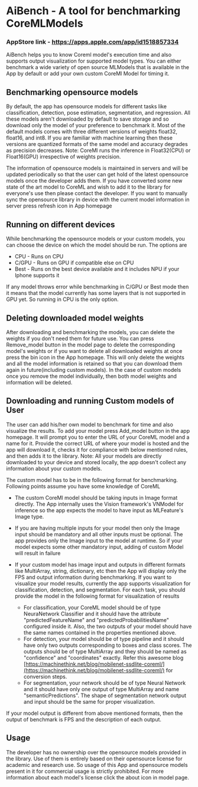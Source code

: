 # AiBench - A tool for benchmarking CoreMLModels

### AppStore link - https://apps.apple.com/app/id1518857334

AiBench helps you to know Coreml model's execution time and also supports output visualization for supported model types. You can either benchmark a wide variety of open source MLModels that is available in the App by default or add your own custom CoreMl Model for timing it.

## Benchmarking opensource models
By default, the app has opensource models for different tasks like classification, detection, pose estimation, segmentation, and regression. All these models aren't downloaded by default to save storage and so download only the model of your preference to benchmark it. Most of the default models comes with three different versions of weights float32, float16, and int8. If you are familiar with machine learning then these versions are quantized formats of the same model and accuracy degrades as precision decreases. Note: CoreMl runs the inference in Float32(CPU) or Float16(GPU) irrespective of weights precision.

The information of opensource models is maintained in servers and will be updated periodically so that the user can get hold of the latest opensource models once the developer adds them. If you have converted  some new state of the art model to CoreML and wish to add it to the library for everyone's use then please contact the developer. If you want to manually sync the opensource library in device with the current model information in server press refresh icon in App homepage

## Running on different devices
While benchmarking the opensource models or your custom models, you can choose the device on which the model should be run. The options are 

-  CPU - Runs on CPU
- C/GPU - Runs on GPU if compatible else on CPU
- Best - Runs on the best device available and it includes NPU if your Iphone supports it

If any model throws error while benchmarking in C/GPU or Best mode then it means that the model currently has some layers that is not supported in GPU yet. So running in CPU is the only option.

## Deleting downloaded model weights
After downloading and benchmarking the models, you can delete the weights if you don't need them for future use. You can press Remove_model button in the model page to delete the corresponding model's weights or if you want to delete all downloaded weights at once press the bin icon in the App homepage. This will only delete the weights and all the model information is retained so that you can download them again in future(including custom models). In the case of custom models once you remove the model individually, then both model weights and information will be deleted.

## Downloading and running Custom models of User
The user can add his/her own model to benchmark for time and also visualize the results. To add your model press Add_model button in the app homepage. It will prompt you to enter the URL of your CoreML model and a name for it. Provide the correct URL of where your model is hosted and the app will download it, checks it for compliance with below mentioned rules, and then adds it to the library. Note: All your models are directly downloaded to your device and stored locally, the app doesn't collect any information about your custom models.

The custom model has to be in the following format for benchmarking. Following points assume you have some knowledge of CoreML

- The custom CoreMl model should be taking inputs in Image format directly. The App internally uses the Vision framework's VNModel for inference so the app expects the model to have input as MLFeature's Image type. 
- If you are having multiple inputs for your model then only the Image input should be mandatory and all other inputs must be optional. The app provides only the Image input to the model at runtime. So if your model expects some other mandatory input, adding of custom Model will result in failure
- If your custom model has image input and outputs in different formats like MultiArray, string, dictionary, etc then the App will display only the FPS and output information during benchmarking. If you want to visualize your model results, currently the app supports visualization for classification, detection, and segmentation. For each task, you should provide the model in the following format for visualization of results
	
	- For classification, your CoreML model should be of type NeuraNetwork Classifier and it should have the attribute "predictedFeatureName" and "predictedProbabilitiesName" configured inside it. Also, the two outputs of your model should have the same names contained in the properties mentioned above.
	-  For detection, your model should be of type pipeline and it should have only two outputs corresponding to boxes and class scores. The outputs should be of type MultiArray and they should be named as "confidence" and "coordinates" exactly. Refer this awesome blog [https://machinethink.net/blog/mobilenet-ssdlite-coreml/](https://machinethink.net/blog/mobilenet-ssdlite-coreml/) for conversion steps.
	- For segmentation, your network should be of type Neural Network and it should have only one output of type MultiArray and name "semanticPredictions". The shape of segmentation network output and input should be the same for proper visualization.

If your model output is different from above mentioned formats, then the output of benchmark is FPS and the description of each output.

## Usage
The developer has no ownership over the opensource models provided in the library. Use of them is entirely based on their opensource license for academic and research use. So usage of this App and opensource models present in it for commercial usage is strictly prohibited. For more information about each model's license click the about icon in model page.
